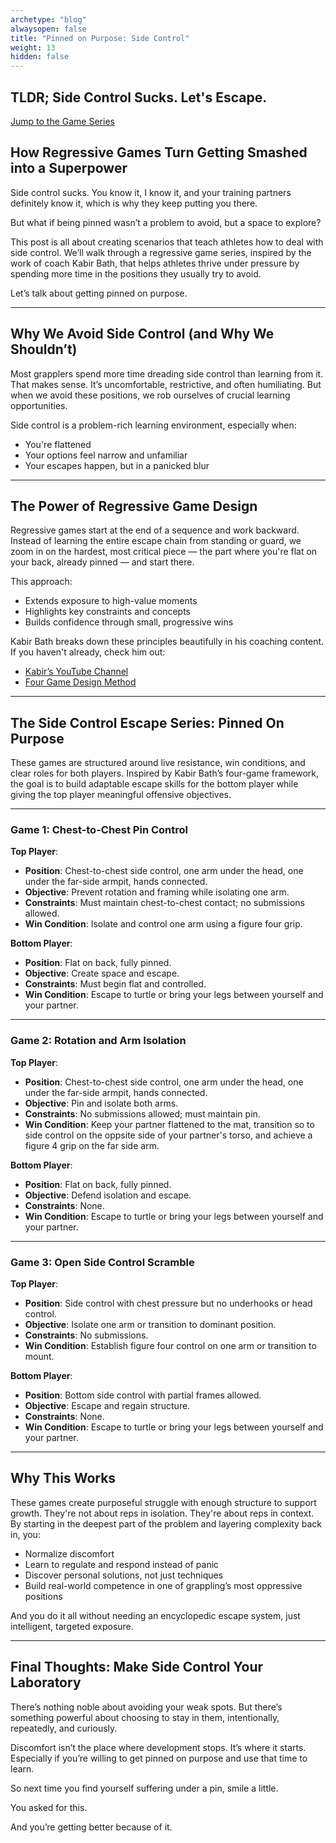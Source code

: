```yaml
---
archetype: "blog"
alwaysopen: false
title: "Pinned on Purpose: Side Control"
weight: 13
hidden: false
---
```



## TLDR; Side Control Sucks. Let's Escape.
[Jump to the Game Series](#the-side-control-escape-series-pinned-on-purpose)

## How Regressive Games Turn Getting Smashed into a Superpower

Side control sucks. You know it, I know it, and your training partners definitely know it, which is why they keep putting you there.

But what if being pinned wasn’t a problem to avoid, but a space to explore?

This post is all about creating scenarios that teach athletes how to deal with side control. We’ll walk through a regressive game series, inspired by the work of coach Kabir Bath, that helps athletes thrive under pressure by spending more time in the positions they usually try to avoid.

Let’s talk about getting pinned on purpose.

---

## Why We Avoid Side Control (and Why We Shouldn’t)

Most grapplers spend more time dreading side control than learning from it. That makes sense. It’s uncomfortable, restrictive, and often humiliating. But when we avoid these positions, we rob ourselves of crucial learning opportunities.

Side control is a problem-rich learning environment, especially when:

- You're flattened  
- Your options feel narrow and unfamiliar  
- Your escapes happen, but in a panicked blur  

---

## The Power of Regressive Game Design

Regressive games start at the end of a sequence and work backward. Instead of learning the entire escape chain from standing or guard, we zoom in on the hardest, most critical piece — the part where you're flat on your back, already pinned — and start there.

This approach:

- Extends exposure to high-value moments  
- Highlights key constraints and concepts  
- Builds confidence through small, progressive wins 

Kabir Bath breaks down these principles beautifully in his coaching content. If you haven't already, check him out:

- [Kabir’s YouTube Channel](https://www.youtube.com/@kabirbath)  
- [Four Game Design Method](https://www.youtube.com/watch?v=kdDFMDFPiVA)  

---

## The Side Control Escape Series: Pinned On Purpose

These games are structured around live resistance, win conditions, and clear roles for both players. Inspired by Kabir Bath’s four-game framework, the goal is to build adaptable escape skills for the bottom player while giving the top player meaningful offensive objectives.

---

### Game 1: Chest-to-Chest Pin Control

**Top Player**:
- **Position**: Chest-to-chest side control, one arm under the head, one under the far-side armpit, hands connected.  
- **Objective**: Prevent rotation and framing while isolating one arm.  
- **Constraints**: Must maintain chest-to-chest contact; no submissions allowed.  
- **Win Condition**: Isolate and control one arm using a figure four grip.

**Bottom Player**:
- **Position**: Flat on back, fully pinned.  
- **Objective**: Create space and escape.  
- **Constraints**: Must begin flat and controlled.  
- **Win Condition**: Escape to turtle or bring your legs between yourself and your partner.

---

### Game 2: Rotation and Arm Isolation

**Top Player**:
- **Position**: Chest-to-chest side control, one arm under the head, one under the far-side armpit, hands connected.
- **Objective**: Pin and isolate both arms.  
- **Constraints**: No submissions allowed; must maintain pin.  
- **Win Condition**: Keep your partner flattened to the mat, transition so to side control on the oppsite side of your partner's torso, and achieve a figure 4 grip on the far side arm.

**Bottom Player**:
- **Position**: Flat on back, fully pinned.  
- **Objective**: Defend isolation and escape.  
- **Constraints**: None.  
- **Win Condition**: Escape to turtle or bring your legs between yourself and your partner.

---

### Game 3: Open Side Control Scramble

**Top Player**:
- **Position**: Side control with chest pressure but no underhooks or head control.  
- **Objective**: Isolate one arm or transition to dominant position.  
- **Constraints**: No submissions.  
- **Win Condition**: Establish figure four control on one arm or transition to mount.

**Bottom Player**:
- **Position**: Bottom side control with partial frames allowed.  
- **Objective**: Escape and regain structure.  
- **Constraints**: None.  
- **Win Condition**: Escape to turtle or bring your legs between yourself and your partner.

---

## Why This Works

These games create purposeful struggle with enough structure to support growth. They're not about reps in isolation. They're about reps in context. By starting in the deepest part of the problem and layering complexity back in, you:

- Normalize discomfort  
- Learn to regulate and respond instead of panic  
- Discover personal solutions, not just techniques  
- Build real-world competence in one of grappling’s most oppressive positions  

And you do it all without needing an encyclopedic escape system, just intelligent, targeted exposure.

---

## Final Thoughts: Make Side Control Your Laboratory

There’s nothing noble about avoiding your weak spots. But there’s something powerful about choosing to stay in them, intentionally, repeatedly, and curiously.

Discomfort isn’t the place where development stops. It’s where it starts. Especially if you’re willing to get pinned on purpose and use that time to learn.

So next time you find yourself suffering under a pin, smile a little.

You asked for this.

And you’re getting better because of it.

